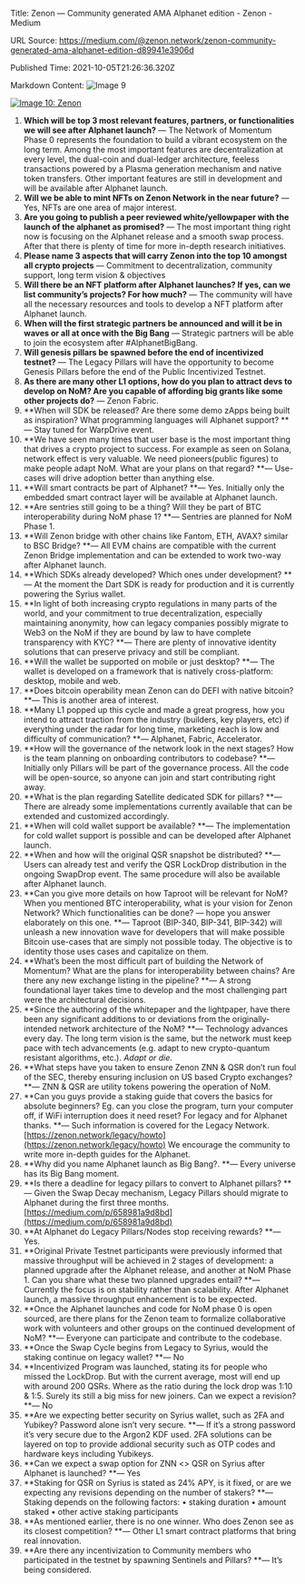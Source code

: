 Title: Zenon — Community generated AMA Alphanet edition - Zenon - Medium

URL Source: https://medium.com/@zenon.network/zenon-community-generated-ama-alphanet-edition-d89941e3906d

Published Time: 2021-10-05T21:26:36.320Z

Markdown Content:
![Image 9](https://miro.medium.com/v2/resize:fit:1000/1*upSa467zsySMMWs0CtTlCg.png)

[![Image 10: Zenon](https://miro.medium.com/v2/resize:fill:44:44/1*rFXGQl3tfmku28AMjfzlAQ.png)](https://medium.com/@zenon.network?source=post_page---byline--d89941e3906d--------------------------------)

1.  **Which will be top 3 most relevant features, partners, or functionalities we will see after Alphanet launch?**
    — The Network of Momentum Phase 0 represents the foundation to build a vibrant ecosystem on the long term. Among the most important features are decentralization at every level, the dual-coin and dual-ledger architecture, feeless transactions powered by a Plasma generation mechanism and native token transfers. Other important features are still in development and will be available after Alphanet launch.
2.  **Will we be able to mint NFTs on Zenon Network in the near future?**
    — Yes, NFTs are one area of major interest.
3.  **Are you going to publish a peer reviewed white/yellowpaper with the launch of the alphanet as promised?**
    — The most important thing right now is focusing on the Alphanet release and a smooth swap process. After that there is plenty of time for more in-depth research initiatives.
4.  **Please name 3 aspects that will carry Zenon into the top 10 amongst all crypto projects**
    — Commitment to decentralization, community support, long term vision & objectives
5.  **Will there be an NFT platform after Alphanet launches? If yes, can we list community’s projects? For how much?**
    — The community will have all the necessary resources and tools to develop a NFT platform after Alphanet launch.
6.  **When will the first strategic partners be announced and will it be in waves or all at once with the Big Bang**
    — Strategic partners will be able to join the ecosystem after #AlphanetBigBang.
7.  **Will genesis pillars be spawned before the end of incentivized testnet?**
    — The Legacy Pillars will have the opportunity to become Genesis Pillars before the end of the Public Incentivized Testnet.
8.  **As there are many other L1 options, how do you plan to attract devs to develop on NoM? Are you capable of affording big grants like some other projects do?**
    — Zenon Fabric.
9.  **When will SDK be released? Are there some demo zApps being built as inspiration? What programming languages will Alphanet support?
    **— Stay tuned for WarpDrive event.
10. **We have seen many times that user base is the most important thing that drives a crypto project to success. For example as seen on Solana, network effect is very valuable. We need pioneers(public figures) to make people adapt NoM. What are your plans on that regard?
    **— Use-cases will drive adoption better than anything else.
11. **Will smart contracts be part of Alphanet?
    **— Yes. Initially only the embedded smart contract layer will be available at Alphanet launch.
12. **Are sentries still going to be a thing? Will they be part of BTC interoperability during NoM phase 1?
    **— Sentries are planned for NoM Phase 1.
13. **Will Zenon bridge with other chains like Fantom, ETH, AVAX? similar to BSC Bridge?
    **— All EVM chains are compatible with the current Zenon Bridge implementation and can be extended to work two-way after Alphanet launch.
14. **Which SDKs already developed? Which ones under development?
    **— At the moment the Dart SDK is ready for production and it is currently powering the Syrius wallet.
15. **In light of both increasing crypto regulations in many parts of the world, and your commitment to true decentralization, especially maintaining anonymity, how can legacy companies possibly migrate to Web3 on the NoM if they are bound by law to have complete transparency with KYC?
    **— There are plenty of innovative identity solutions that can preserve privacy and still be compliant.
16. **Will the wallet be supported on mobile or just desktop?
    **— The wallet is developed on a framework that is natively cross-platform: desktop, mobile and web.
17. **Does bitcoin operability mean Zenon can do DEFI with native bitcoin?
    **— This is another area of interest.
18. **Many L1 popped up this cycle and made a great progress, how you intend to attract traction from the industry (builders, key players, etc) if everything under the radar for long time, marketing reach is low and difficulty of communication?
    **— Alphanet, Fabric, Accelerator.
19. **How will the governance of the network look in the next stages? How is the team planning on onboarding contributors to codebase?
    **— Initially only Pillars will be part of the governance process. All the code will be open-source, so anyone can join and start contributing right away.
20. **What is the plan regarding Satellite dedicated SDK for pillars?
    **— There are already some implementations currently available that can be extended and customized accordingly.
21. **When will cold wallet support be available?
    **— The implementation for cold wallet support is possible and can be developed after Alphanet launch.
22. **When and how will the original QSR snapshot be distributed?
    **— Users can already test and verify the QSR LockDrop distribution in the ongoing SwapDrop event. The same procedure will also be available after Alphanet launch.
23. **Can you give more details on how Taproot will be relevant for NoM? When you mentioned BTC interoperability, what is your vision for Zenon Network? Which functionalities can be done? — hope you answer elaborately on this one.
    **— Taproot (BIP-340, BIP-341, BIP-342) will unleash a new innovation wave for developers that will make possible Bitcoin use-cases that are simply not possible today. The objective is to identity those uses cases and capitalize on them.
24. **What’s been the most difficult part of building the Network of Momentum? What are the plans for interoperability between chains? Are there any new exchange listing in the pipeline?
    **— A strong foundational layer takes time to develop and the most challenging part were the architectural decisions.
25. **Since the authoring of the whitepaper and the lightpaper, have there been any significant additions to or deviations from the originally-intended network architecture of the NoM?
    **— Technology advances every day. The long term vision is the same, but the network must keep pace with tech advancements (e.g. adapt to new crypto-quantum resistant algorithms, etc.). _Adapt or die._
26. **What steps have you taken to ensure Zenon ZNN & QSR don’t run foul of the SEC, thereby ensuring inclusion on US based Crypto exchanges?
    **— ZNN & QSR are utility tokens powering the operation of NoM.
27. **Can you guys provide a staking guide that covers the basics for absolute beginners? Eg. can you close the program, turn your computer off, if WiFi interruption does it need reset? For legacy and for Alphanet thanks.
    **— Such information is covered for the Legacy Network. [https://zenon.network/legacy/howto](https://zenon.network/legacy/howto)
    We encourage the community to write more in-depth guides for the Alphanet.
28. **Why did you name Alphanet launch as Big Bang?.
    **— Every universe has its Big Bang moment.
29. **Is there a deadline for legacy pillars to convert to Alphanet pillars?
    **— Given the Swap Decay mechanism, Legacy Pillars should migrate to Alphanet during the first three months. [https://medium.com/p/658981a9d8bd](https://medium.com/p/658981a9d8bd)
30. **At Alphanet do Legacy Pillars/Nodes stop receiving rewards?
    **— Yes.
31. **Original Private Testnet participants were previously informed that massive throughput will be achieved in 2 stages of development: a planned upgrade after the Alphanet release, and another at NoM Phase 1. Can you share what these two planned upgrades entail?
    **— Currently the focus is on stability rather than scalability. After Alphanet launch, a massive throughput enhancement is to be expected.
32. **Once the Alphanet launches and code for NoM phase 0 is open sourced, are there plans for the Zenon team to formalize collaborative work with volunteers and other groups on the continued development of NoM?
    **— Everyone can participate and contribute to the codebase.
33. **Once the Swap Cycle begins from Legacy to Syrius, would the staking continue on legacy wallet?
    **— No
34. **Incentivized Program was launched, stating its for people who missed the LockDrop. But with the current average, most will end up with around 200 QSRs. Where as the ratio during the lock drop was 1:10 & 1:5. Surely its still a big miss for new joiners. Can we expect a revision?
    **— No
35. **Are we expecting better security on Syrius wallet, such as 2FA and Yubikey? Password alone isn’t very secure.
    **— If it’s a strong password it’s very secure due to the Argon2 KDF used. 2FA solutions can be layered on top to provide addional security such as OTP codes and hardware keys including Yubikeys.
36. **Can we expect a swap option for ZNN <\> QSR on Syrius after Alphanet is launched?
    **— Yes
37. **Staking for QSR on Syrius is stated as 24% APY, is it fixed, or are we expecting any revisions depending on the number of stakers?
    **— Staking depends on the following factors:
    • staking duration
    • amount staked
    • other active staking participants
38. **As mentioned earlier, there is no one winner. Who does Zenon see as its closest competition?
    **— Other L1 smart contract platforms that bring real innovation.
39. **Are there any incentivization to Community members who participated in the testnet by spawning Sentinels and Pillars?
    **— It’s being considered.
